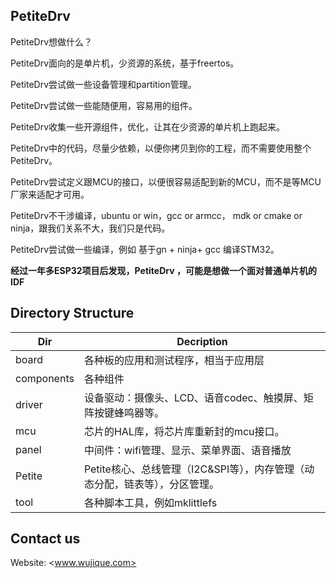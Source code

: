 ## PetiteDrv


 PetiteDrv想做什么？

PetiteDrv面向的是单片机，少资源的系统，基于freertos。

PetiteDrv尝试做一些设备管理和partition管理。

PetiteDrv尝试做一些能随便用，容易用的组件。

PetiteDrv收集一些开源组件，优化，让其在少资源的单片机上跑起来。

PetiteDrv中的代码，尽量少依赖，以便你拷贝到你的工程，而不需要使用整个PetiteDrv。

PetiteDrv尝试定义跟MCU的接口，以便很容易适配到新的MCU，而不是等MCU厂家来适配才可用。

PetiteDrv不干涉编译，ubuntu or win，gcc or  armcc， mdk or cmake or ninja，跟我们关系不大，我们只是代码。

PetiteDrv尝试做一些编译，例如 基于gn + ninja+ gcc 编译STM32。



**经过一年多ESP32项目后发现，PetiteDrv ，可能是想做一个面对普通单片机的IDF**

## Directory Structure
|Dir|Decription|
|-|-|
|board|各种板的应用和测试程序，相当于应用层|
|components|各种组件|
|driver|设备驱动：摄像头、LCD、语音codec、触摸屏、矩阵按键蜂鸣器等。|
|mcu| 芯片的HAL库，将芯片库重新封的mcu接口。           |
|panel|中间件：wifi管理、显示、菜单界面、语音播放|
|Petite|Petite核心、总线管理（I2C&SPI等），内存管理（动态分配，链表等），分区管理。|
|tool| 各种脚本工具，例如mklittlefs                                 |

## Contact us
Website:
<www.wujique.com>



